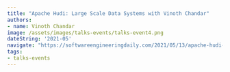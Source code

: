 ```yaml
---
title: "Apache Hudi: Large Scale Data Systems with Vinoth Chandar"
authors:
- name: Vinoth Chandar
image: /assets/images/talks-events/talks-event4.png
dateString: '2021-05'
navigate: "https://softwareengineeringdaily.com/2021/05/13/apache-hudi-large-scale-data-systems-with-vinoth-chandar"
tags:
- talks-events
---
```

